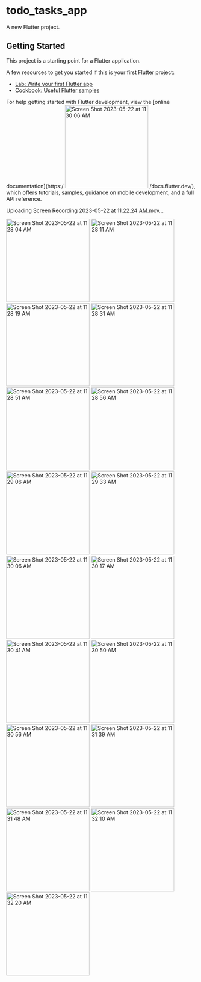 # todo_tasks_app

A new Flutter project.

## Getting Started

This project is a starting point for a Flutter application.

A few resources to get you started if this is your first Flutter project:

- [Lab: Write your first Flutter app](https://docs.flutter.dev/get-started/codelab)
- [Cookbook: Useful Flutter samples](https://docs.flutter.dev/cookbook)

For help getting started with Flutter development, view the
[online documentation](https:/
<img width="221" alt="Screen Shot 2023-05-22 at 11 30 06 AM" src="https://github.com/ahmedmmrabiee/notes_app/assets/106865209/62574919-c75c-4c39-9b4d-a5f9d4ca584a">
/docs.flutter.dev/), which offers tutorials,
samples, guidance on mobile development, and a full API reference.

Uploading Screen Recording 2023-05-22 at 11.22.24 AM.mov…

<img width="221" alt="Screen Shot 2023-05-22 at 11 28 04 AM" src="https://github.com/ahmedmmrabiee/notes_app/assets/106865209/1d6631c2-8771-4ea8-93d3-c7e18fea9a50">

<img width="221" alt="Screen Shot 2023-05-22 at 11 28 11 AM" src="https://github.com/ahmedmmrabiee/notes_app/assets/106865209/c3b082af-78cd-4c41-bba8-b3de80227571">

<img width="221" alt="Screen Shot 2023-05-22 at 11 28 19 AM" src="https://github.com/ahmedmmrabiee/notes_app/assets/106865209/776d2c02-79d1-4a10-b493-d7e05e3c3faa">

<img width="221" alt="Screen Shot 2023-05-22 at 11 28 31 AM" src="https://github.com/ahmedmmrabiee/notes_app/assets/106865209/6b3ed89b-f197-4517-946d-2263fb395233">

<img width="221" alt="Screen Shot 2023-05-22 at 11 28 51 AM" src="https://github.com/ahmedmmrabiee/notes_app/assets/106865209/880deec1-9647-4575-afd7-2d20e42ceccf">

<img width="221" alt="Screen Shot 2023-05-22 at 11 28 56 AM" src="https://github.com/ahmedmmrabiee/notes_app/assets/106865209/43bc385a-1565-49f4-a951-1c7f4339462c">

<img width="221" alt="Screen Shot 2023-05-22 at 11 29 06 AM" src="https://github.com/ahmedmmrabiee/notes_app/assets/106865209/c2252c11-fcb6-40cc-a397-eff8f9dbaac8">

<img width="221" alt="Screen Shot 2023-05-22 at 11 29 33 AM" src="https://github.com/ahmedmmrabiee/notes_app/assets/106865209/2424e187-905a-402e-be0d-93661576ad09">

<img width="221" alt="Screen Shot 2023-05-22 at 11 30 06 AM" src="https://github.com/ahmedmmrabiee/notes_app/assets/106865209/62574919-c75c-4c39-9b4d-a5f9d4ca584a">

<img width="221" alt="Screen Shot 2023-05-22 at 11 30 17 AM" src="https://github.com/ahmedmmrabiee/notes_app/assets/106865209/13b0444a-6077-4288-850b-8f43ae3280da">

<img width="221" alt="Screen Shot 2023-05-22 at 11 30 41 AM" src="https://github.com/ahmedmmrabiee/notes_app/assets/106865209/a2c514cd-8e28-4397-b432-5c5fff3b416c">

<img width="221" alt="Screen Shot 2023-05-22 at 11 30 50 AM" src="https://github.com/ahmedmmrabiee/notes_app/assets/106865209/48429c64-11c5-4344-8036-f1ca73c44785">

<img width="221" alt="Screen Shot 2023-05-22 at 11 30 56 AM" src="https://github.com/ahmedmmrabiee/notes_app/assets/106865209/72d934f4-f7eb-4854-87e0-566fe271cce3">

<img width="221" alt="Screen Shot 2023-05-22 at 11 31 39 AM" src="https://github.com/ahmedmmrabiee/notes_app/assets/106865209/8fcf0b03-1e3c-4b56-960a-bea0c42a6fbc">

<img width="221" alt="Screen Shot 2023-05-22 at 11 31 48 AM" src="https://github.com/ahmedmmrabiee/notes_app/assets/106865209/78b81d92-12aa-48d1-acdb-ba432981b482">

<img width="221" alt="Screen Shot 2023-05-22 at 11 32 10 AM" src="https://github.com/ahmedmmrabiee/notes_app/assets/106865209/b70ed8c1-e702-4f92-9eed-b231d231a71c">

<img width="221" alt="Screen Shot 2023-05-22 at 11 32 20 AM" src="https://github.com/ahmedmmrabiee/notes_app/assets/106865209/8dbeb0e0-b118-4285-be45-081619394683">

